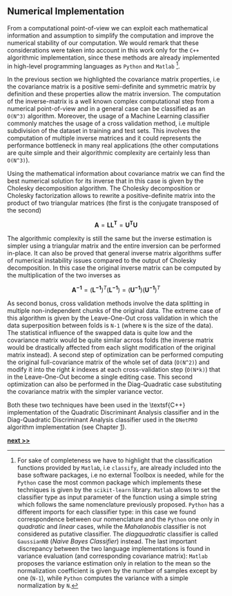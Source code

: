 ## Numerical Implementation

From a computational point-of-view we can exploit each mathematical information and assumption to simplify the computation and improve the numerical stability of our computation.
We would remark that these considerations were taken into account in this work only for the `C++` algorithmic implementation, since these methods are already implemented in high-level programming languages as `Python` and `Matlab` [^1].

In the previous section we highlighted the covariance matrix properties, i.e the covariance matrix is a positive semi-definite and symmetric matrix by definition and these properties allow the matrix inversion.
The computation of the inverse-matrix is a well known complex computational step from a numerical point-of-view and in a general case can be classified as an `O(N^3)` algorithm.
Moreover, the usage of a Machine Learning classifier commonly matches the usage of a cross validation method, i.e multiple subdivision of the dataset in training and test sets.
This involves the computation of multiple inverse matrices and it could represents the performance bottleneck in many real applications (the other computations are quite simple and their algorithmic complexity are certainly less than `O(N^3)`).

Using the mathematical information about covariance matrix we can find the best numerical solution for its inverse that in this case is given by the Cholesky decomposition algorithm.
The Cholesky decomposition or Cholesky factorization allows to rewrite a positive-definite matrix into the product of two triangular matrices (the first is the conjugate transposed of the second)

$$
\mathbf{A} = \mathbf{LL^T} = \mathbf{U^TU}
$$

The algorithmic complexity is still the same but the inverse estimation is simpler using a triangular matrix and the entire inversion can be performed in-place.
It can also be proved that general inverse matrix algorithms suffer of numerical instability issues compared to the output of Cholesky decomposition.
In this case the original inverse matrix can be computed by the multiplication of the two inverses as

$$
\mathbf{A^{-1}} = (\mathbf{L^{-1}})^T(\mathbf{L^{-1}}) = (\mathbf{U^{-1}})(\mathbf{U^{-1}})^T
$$

As second bonus, cross validation methods involve the data splitting in multiple non-independent chunks of the original data.
The extreme case of this algorithm is given by the Leave-One-Out cross validation in which the data superposition between folds is `N-1` (where `N` is the size of the data).
The statistical influence of the swapped data is quite low and the covariance matrix would be quite similar across folds (the inverse matrix would be drastically affected from each slight modification of the original matrix instead).
A second step of optimization can be performed computing the original full-covariance matrix of the whole set of data (`O(N^2)`) and modify it into the right $k$ indexes at each cross-validation step (`O(N*k)`) that in the Leave-One-Out become a single editing case.
This second optimization  can also be performed in the Diag-Quadratic case substituting the covariance matrix with the simpler variance vector.

Both these two techniques have been used in the \textsf{C++} implementation of the Quadratic Discriminant Analysis classifier and in the Diag-Quadratic Discriminant Analysis classifier used in the `DNetPRO` algorithm implementation (see Chapter [1](../../Chapter1/DNetPRO/README.md)).


[^1]: For sake of completeness we have to highlight that the classification functions provided by `Matlab`, i.e `classify`, are already included into the base software packages, i.e no external Toolbox is needed, while for the `Python` case the most common package which implements these techniques is given by the `scikit-learn` library. `Matlab` allows to set the classifier type as input parameter of the function using a simple string which follows the same nomenclature previously proposed. `Python` has a different imports for each classifier type: in this case we found correspondence between our nomenclature and the `Python` one only in *quadratic* and *linear* cases, while the *Mahalanobis* classifier is not considered as putative classifier. The *diagquadratic* classifier is called `GaussianNB` (*Naive Bayes Classifier*) instead. The last important discrepancy between the two language implementations is found in variance evaluation (and corresponding covariance matrix): `Matlab` proposes the variance estimation only in relation to the mean so the normalization coefficient is given by the number of samples except by one (`N-1`), while `Python` computes the variance with a simple normalization by `N`.

[**next >>**](../Venice/README.md)
